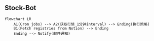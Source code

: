 ## Stock-Bot

```mermaid
flowchart LR
    A1(Cron jobs) --> A2(获取行情_1分钟interval) --> Ending(执行策略)
    B1(Fetch registries from Notion) --> Ending
    Ending --> Notify(邮件通知)
```

